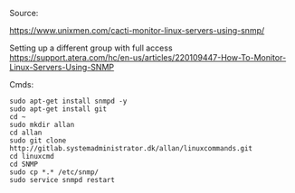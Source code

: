 Source: 

https://www.unixmen.com/cacti-monitor-linux-servers-using-snmp/

Setting up a different group with full access
https://support.atera.com/hc/en-us/articles/220109447-How-To-Monitor-Linux-Servers-Using-SNMP


Cmds:

```
sudo apt-get install snmpd -y
sudo apt-get install git
cd ~
sudo mkdir allan
cd allan
sudo git clone http://gitlab.systemadministrator.dk/allan/linuxcommands.git
cd linuxcmd
cd SNMP
sudo cp *.* /etc/snmp/
sudo service snmpd restart
```
